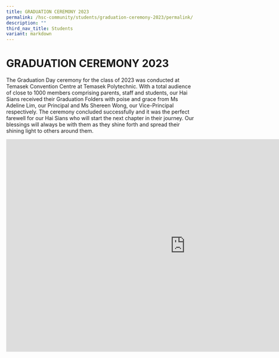 ```yaml
---
title: GRADUATION CEREMONY 2023
permalink: /hsc-community/students/graduation-ceremony-2023/permalink/
description: ""
third_nav_title: Students
variant: markdown
---
```

GRADUATION CEREMONY 2023
========================

The Graduation Day ceremony for the class of 2023 was conducted at Temasek Convention Centre at Temasek Polytechnic. With a total audience of close to 1000 members comprising parents, staff and students, our Hai Sians received their Graduation Folders with poise and grace from Ms Adeline Lim, our Principal and Ms Shereen Wong, our Vice-Principal respectively. The ceremony concluded successfully and it was the perfect farewell for our Hai Sians who will start the next chapter in their journey. Our blessings will always be with them as they shine forth and spread their shining light to others around them.

<iframe allowfullscreen="true" height="569" width="960" frameborder="0" src="https://docs.google.com/presentation/d/e/2PACX-1vQk1yr0iMZffgNHGFDCJcwz7fyN_XMPcRg4V4RX9HiWiFmwbNpYd6EClxMn9gnN7eMKyIwlYDJKEh22/embed?start=false&amp;loop=false&amp;delayms=3000"></iframe>